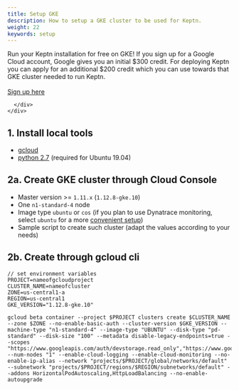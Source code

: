 ```yaml
---
title: Setup GKE
description: How to setup a GKE cluster to be used for Keptn.
weight: 22
keywords: setup
---
```

<div class="promo section-primary">
  <div class="container pt-1 pb-1 text-center">
    <div class="row pt-md-1 pb-md-1">
      <div class="col-12 col-md-12 col-lg-12">
        Run your Keptn installation for free on GKE!
        If you sign up for a Google Cloud account, Google gives you an initial $300 credit. For deploying Keptn you can apply for an additional $200 credit which you can use towards that GKE cluster needed to run Keptn.<br><br>
        <a class="button button-secondary" href="http://bit.ly/keptnongke" target="_blank">Sign up here</a>
        
      </div>
    </div>
  </div>
</div>

## 1. Install local tools
  - [gcloud](https://cloud.google.com/sdk/gcloud/)
  - [python 2.7](https://www.python.org/downloads/release/python-2716/) (required for Ubuntu 19.04)

## 2a. Create GKE cluster through Cloud Console
  - Master version >= `1.11.x` (`1.12.8-gke.10`)
  - One `n1-standard-4` node
  - Image type `ubuntu` or `cos` (if you plan to use Dynatrace monitoring, select `ubuntu` for a more [convenient setup](../../monitoring/dynatrace/))
  - Sample script to create such cluster (adapt the values according to your needs)

## 2b. Create through gcloud cli
```console
// set environment variables
PROJECT=nameofgcloudproject
CLUSTER_NAME=nameofcluster
ZONE=us-central1-a
REGION=us-central1
GKE_VERSION="1.12.8-gke.10"
```

```console
gcloud beta container --project $PROJECT clusters create $CLUSTER_NAME --zone $ZONE --no-enable-basic-auth --cluster-version $GKE_VERSION --machine-type "n1-standard-4" --image-type "UBUNTU" --disk-type "pd-standard" --disk-size "100" --metadata disable-legacy-endpoints=true --scopes "https://www.googleapis.com/auth/devstorage.read_only","https://www.googleapis.com/auth/logging.write","https://www.googleapis.com/auth/monitoring","https://www.googleapis.com/auth/servicecontrol","https://www.googleapis.com/auth/service.management.readonly","https://www.googleapis.com/auth/trace.append" --num-nodes "1" --enable-cloud-logging --enable-cloud-monitoring --no-enable-ip-alias --network "projects/$PROJECT/global/networks/default" --subnetwork "projects/$PROJECT/regions/$REGION/subnetworks/default" --addons HorizontalPodAutoscaling,HttpLoadBalancing --no-enable-autoupgrade
```